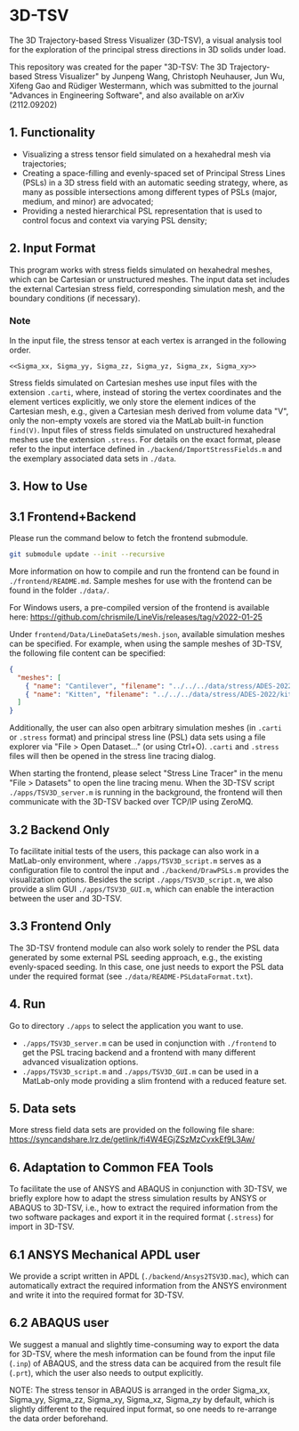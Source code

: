 # 3D-TSV

The 3D Trajectory-based Stress Visualizer (3D-TSV), a visual analysis tool for the exploration of the principal stress
directions in 3D solids under load.

This repository was created for the paper "3D-TSV: The 3D Trajectory-based Stress Visualizer" 
	by Junpeng Wang, Christoph Neuhauser, Jun Wu, Xifeng Gao and Rüdiger Westermann, 
which was submitted to the journal "Advances in Engineering Software", and also available on arXiv (2112.09202)


## 1. Functionality

- Visualizing a stress tensor field simulated on a hexahedral mesh via trajectories;
- Creating a space-filling and evenly-spaced set of Principal Stress Lines (PSLs) in a 3D stress field with 
  an automatic seeding strategy, where, as many as possible intersections among different types of PSLs (major, medium, 
  and minor) are advocated;
- Providing a nested hierarchical PSL representation that is used to control focus and context via varying PSL density;


## 2. Input Format

This program works with stress fields simulated on hexahedral meshes, which can be Cartesian or unstructured meshes.
The input data set includes the external Cartesian stress field, corresponding simulation mesh, and the boundary
conditions (if necessary). 

### Note

In the input file, the stress tensor at each vertex is arranged in the following order.

```
<<Sigma_xx, Sigma_yy, Sigma_zz, Sigma_yz, Sigma_zx, Sigma_xy>>
```

Stress fields simulated on Cartesian meshes use input files with the extension `.carti`, where, instead of storing the
vertex coordinates and the element vertices explicitly, we only store the element indices of the Cartesian mesh, e.g.,
given a Cartesian mesh derived from volume data "V", only the non-empty voxels are stored via the MatLab built-in
function `find(V)`. Input files of stress fields simulated on unstructured hexahedral meshes use the extension
`.stress`. For details on the exact format, please refer to the input interface defined in
`./backend/ImportStressFields.m` and the exemplary associated data sets in `./data`.


## 3. How to Use

## 3.1 Frontend+Backend

Please run the command below to fetch the frontend submodule.

```sh
git submodule update --init --recursive
```

More information on how to compile and run the frontend can be found in `./frontend/README.md`.
Sample meshes for use with the frontend can be found in the folder `./data/`.

For Windows users, a pre-compiled version of the frontend is available here:
https://github.com/chrismile/LineVis/releases/tag/v2022-01-25

Under `frontend/Data/LineDataSets/mesh.json`, available simulation meshes can be specified.
For example, when using the sample meshes of 3D-TSV, the following file content can be specified:

```json
{
  "meshes": [
    { "name": "Cantilever", "filename": "../../../data/stress/ADES-2022/cantilever3D.carti" },
    { "name": "Kitten", "filename": "../../../data/stress/ADES-2022/kitten.stress" }
  ]
}
```

Additionally, the user can also open arbitrary simulation meshes (in `.carti` or `.stress` format) and
principal stress line (PSL) data sets using a file explorer via "File > Open Dataset..." (or using Ctrl+O).
`.carti` and `.stress` files will then be opened in the stress line tracing dialog.

When starting the frontend, please select "Stress Line Tracer" in the menu "File > Datasets" to open the line tracing
menu. When the 3D-TSV script `./apps/TSV3D_server.m` is running in the background, the frontend will then communicate
with the 3D-TSV backed over TCP/IP using ZeroMQ.

## 3.2 Backend Only

To facilitate initial tests of the users, this package can also work in a MatLab-only environment, where
`./apps/TSV3D_script.m` serves as a configuration file to control the input and `./backend/DrawPSLs.m` provides the
visualization options. Besides the script `./apps/TSV3D_script.m`, we also provide a slim GUI `./apps/TSV3D_GUI.m`, 
which can enable the interaction between the user and 3D-TSV.

## 3.3 Frontend Only

The 3D-TSV frontend module can also work solely to render the PSL data generated by some external PSL seeding approach,
e.g., the existing evenly-spaced seeding. In this case, one just needs to export the PSL data under the required format
(see `./data/README-PSLdataFormat.txt`).


## 4. Run

Go to directory `./apps` to select the application you want to use.

- `./apps/TSV3D_server.m` can be used in conjunction with `./frontend` to get the PSL tracing backend and a frontend
  with many different advanced visualization options.
- `./apps/TSV3D_script.m` and `./apps/TSV3D_GUI.m` can be used in a MatLab-only mode providing a slim frontend with a
  reduced feature set.


## 5. Data sets

More stress field data sets are provided on the following file share:
https://syncandshare.lrz.de/getlink/fi4W4EGjZSzMzCvxkEf9L3Aw/


## 6. Adaptation to Common FEA Tools

To facilitate the use of ANSYS and ABAQUS in conjunction with 3D-TSV, we briefly explore how to adapt the stress
simulation results by ANSYS or ABAQUS to 3D-TSV, i.e., how to extract the required information from the two software
packages and export it in the required format (`.stress`) for import in 3D-TSV.

## 6.1 ANSYS Mechanical APDL user

We provide a script written in APDL (`./backend/Ansys2TSV3D.mac`), which can automatically extract the required 
information from the ANSYS environment and write it into the required format for 3D-TSV.

## 6.2 ABAQUS user

We suggest a manual and slightly time-consuming way to export the data for 3D-TSV, where the mesh information can be
found from the input  file (`.inp`) of ABAQUS, and the stress data can be acquired from the result file (`.prt`), which
the user also needs to output explicitly. 

NOTE: The stress tensor in ABAQUS is arranged in the order Sigma_xx, Sigma_yy, Sigma_zz, Sigma_xy, Sigma_xz, Sigma_zy
by default, which is slightly different to the required input format, so one needs to re-arrange the data order
beforehand.
